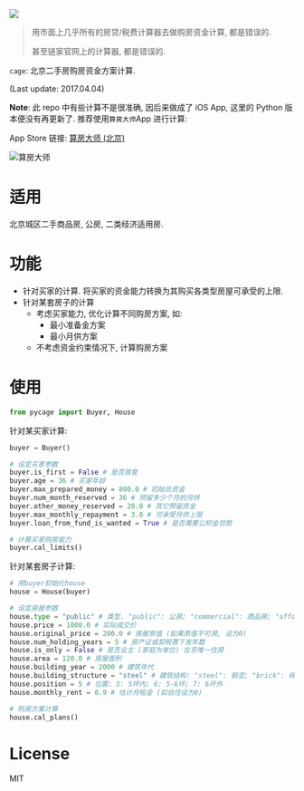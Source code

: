 ![](https://upload.wikimedia.org/wikipedia/commons/8/82/ColorBeijingMap.png)

> 用市面上几乎所有的房贷/税费计算器去做购房资金计算, 都是错误的.
>
> 甚至链家官网上的计算器, 都是错误的.

`cage`: 北京二手房购房资金方案计算.

(Last update: 2017.04.04)

**Note**: 此 repo 中有些计算不是很准确, 因后来做成了 iOS App, 这里的 Python 版本便没有再更新了. 推荐使用`算房大师`App 进行计算:

App Store 链接: [算房大师 (北京)](https://itunes.apple.com/app/算房大师北京/id1230526315)

![算房大师](https://ws2.sinaimg.cn/large/006tNbRwly1fgiey1a2ogj30e80e8gst.jpg)

 

# 适用

北京城区二手商品房, 公房, 二类经济适用房.

# 功能

- 针对买家的计算. 将买家的资金能力转换为其购买各类型房屋可承受的上限.
- 针对某套房子的计算
  - 考虑买家能力, 优化计算不同购房方案, 如:
    - 最小准备金方案
    - 最小月供方案
  - 不考虑资金约束情况下, 计算购房方案

# 使用

```python
from pycage import Buyer, House
```

针对某买家计算:

```python
buyer = Buyer()

# 设定买家参数 
buyer.is_first = False # 是否首套
buyer.age = 36 # 买家年龄
buyer.max_prepared_money = 800.0 # 初始总资金
buyer.num_month_reserved = 36 # 预留多少个月的月供
buyer.other_money_reserved = 20.0 # 其它预留资金
buyer.max_monthly_repayment = 3.0 # 可承受月供上限
buyer.loan_from_fund_is_wanted = True # 是否需要公积金贷款

# 计算买家购房能力
buyer.cal_limits()
```

针对某套房子计算:

```python
# 用buyer初始化house
house = House(buyer)

# 设定房屋参数
house.type = "public" # 类型. "public": 公房; "commercial": 商品房; "affordable2": 二类经适房
house.price = 1000.0 # 实际成交价
house.original_price = 200.0 # 房屋原值 (如果原值不可溯, 设为0)
house.num_holding_years = 5 # 房产证或契税票下发年数
house.is_only = False # 是否业主 (家庭为单位) 在京唯一住房
house.area = 120.0 # 房屋面积
house.building_year = 2000 # 建筑年代
house.building_structure = "steel" # 建筑结构: "steel": 钢混; "brick": 砖混
house.position = 5 # 位置: 5: 5环内; 6: 5-6环; 7: 6环外
house.monthly_rent = 0.9 # 估计月租金 (如自住设为0)

# 购房方案计算
house.cal_plans()
```

# License

MIT